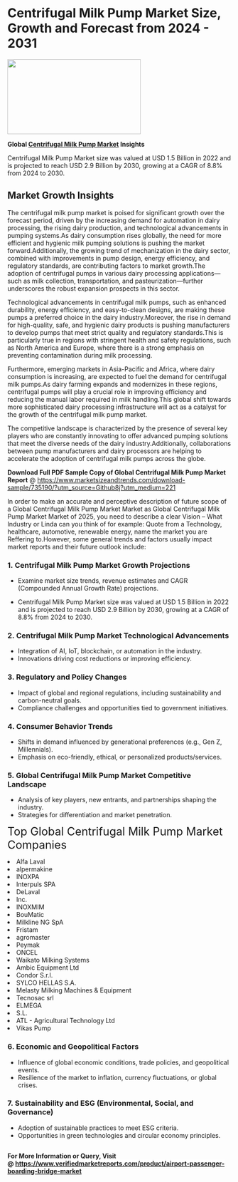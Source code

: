 <H1>Centrifugal Milk Pump Market Size, Growth and Forecast from 2024 - 2031</H1><img class="aligncenter size-medium wp-image-584254" src="https://thirdeyenews.in/wp-content/uploads/2024/09/Global-Market-Research-300x168.jpeg" alt="" width="300" height="168" /><p><strong>Global&nbsp;<a href="https://www.marketsizeandtrends.com/download-sample/735190/?utm_source=Github8j?utm_medium=221">Centrifugal Milk Pump Market</a> Insights</strong></p><p>Centrifugal Milk Pump Market size was valued at USD 1.5 Billion in 2022 and is projected to reach USD 2.9 Billion by 2030, growing at a CAGR of 8.8% from 2024 to 2030.</p><p><h2>Market Growth Insights</h2> <p>The centrifugal milk pump market is poised for significant growth over the forecast period, driven by the increasing demand for automation in dairy processing, the rising dairy production, and technological advancements in pumping systems.As dairy consumption rises globally, the need for more efficient and hygienic milk pumping solutions is pushing the market forward.Additionally, the growing trend of mechanization in the dairy sector, combined with improvements in pump design, energy efficiency, and regulatory standards, are contributing factors to market growth.The adoption of centrifugal pumps in various dairy processing applications—such as milk collection, transportation, and pasteurization—further underscores the robust expansion prospects in this sector.</p> <p>Technological advancements in centrifugal milk pumps, such as enhanced durability, energy efficiency, and easy-to-clean designs, are making these pumps a preferred choice in the dairy industry.Moreover, the rise in demand for high-quality, safe, and hygienic dairy products is pushing manufacturers to develop pumps that meet strict quality and regulatory standards.This is particularly true in regions with stringent health and safety regulations, such as North America and Europe, where there is a strong emphasis on preventing contamination during milk processing.</p> <p>Furthermore, emerging markets in Asia-Pacific and Africa, where dairy consumption is increasing, are expected to fuel the demand for centrifugal milk pumps.As dairy farming expands and modernizes in these regions, centrifugal pumps will play a crucial role in improving efficiency and reducing the manual labor required in milk handling.This global shift towards more sophisticated dairy processing infrastructure will act as a catalyst for the growth of the centrifugal milk pump market.</p> <p>The competitive landscape is characterized by the presence of several key players who are constantly innovating to offer advanced pumping solutions that meet the diverse needs of the dairy industry.Additionally, collaborations between pump manufacturers and dairy processors are helping to accelerate the adoption of centrifugal milk pumps across the globe.</p> <p><span class=""><strong>Download Full PDF Sample Copy of Global Centrifugal Milk Pump Market Report</strong> @ <a href="https://www.marketsizeandtrends.com/download-sample/735190/?utm_source=Github8j?utm_medium=221" target="_blank">https://www.marketsizeandtrends.com/download-sample/735190/?utm_source=Github8j?utm_medium=221</a></span></p><p>In order to make an accurate and perceptive description of future scope of a Global&nbsp;Centrifugal Milk Pump Market Market as Global&nbsp;Centrifugal Milk Pump Market Market of 2025, you need to describe a clear Vision &ndash; What Industry or Linda can you think of for example: Quote from a Technology, healthcare, automotive, renewable energy, name the market you are Reffering to.However, some general trends and factors usually impact market reports and their future outlook include:</p><h3>1.&nbsp;<strong>Centrifugal Milk Pump Market Growth Projections</strong></h3><ul><li>Examine market size trends, revenue estimates and CAGR (Compounded Annual Growth Rate) projections.</li><li><p>Centrifugal Milk Pump Market size was valued at USD 1.5 Billion in 2022 and is projected to reach USD 2.9 Billion by 2030, growing at a CAGR of 8.8% from 2024 to 2030.</p></li></ul><h3>2.&nbsp;<strong>Centrifugal Milk Pump Market Technological Advancements</strong></h3><ul><li>Integration of AI, IoT, blockchain, or automation in the industry.</li><li>Innovations driving cost reductions or improving efficiency.</li></ul><h3>3.&nbsp;<strong>Regulatory and Policy Changes</strong></h3><ul><li>Impact of global and regional regulations, including sustainability and carbon-neutral goals.</li><li>Compliance challenges and opportunities tied to government initiatives.</li></ul><h3>4.&nbsp;<strong>Consumer Behavior Trends</strong></h3><ul><li>Shifts in demand influenced by generational preferences (e.g., Gen Z, Millennials).</li><li>Emphasis on eco-friendly, ethical, or personalized products/services.</li></ul><h3>5.&nbsp;<strong>Global Centrifugal Milk Pump Market Competitive Landscape</strong></h3><ul><li>Analysis of key players, new entrants, and partnerships shaping the industry.</li><li>Strategies for differentiation and market penetration.</li></ul><p data-pm-slice="1 1 []"><span style="color: inherit; font-family: inherit; font-size: 25px;">Top Global Centrifugal Milk Pump Market Companies</span></p><div class="" data-test-id=""><p><li>Alfa Laval</li><li> alpermakine</li><li> INOXPA</li><li> Interpuls SPA</li><li> DeLaval</li><li> Inc.</li><li> INOXMIM</li><li> BouMatic</li><li> Milkline NG SpA</li><li> Fristam</li><li> agromaster</li><li> Peymak</li><li> ONCEL</li><li> Waikato Milking Systems</li><li> Ambic Equipment Ltd</li><li> Condor S.r.l.</li><li> SYLCO HELLAS S.A.</li><li> Melasty Milking Machines & Equipment</li><li> Tecnosac srl</li><li> ELMEGA</li><li> S.L.</li><li> ATL - Agricultural Technology Ltd</li><li> Vikas Pump</li></p></div><h3>6.&nbsp;<strong>Economic and Geopolitical Factors</strong></h3><ul><li>Influence of global economic conditions, trade policies, and geopolitical events.</li><li>Resilience of the market to inflation, currency fluctuations, or global crises.</li></ul><h3>7.&nbsp;<strong>Sustainability and ESG (Environmental, Social, and Governance)</strong></h3><ul><li>Adoption of sustainable practices to meet ESG criteria.</li><li>Opportunities in green technologies and circular economy principles.</li></ul><h2><strong style="font-size: 14px;">For More Information or Query, Visit @&nbsp;</strong><a style="background-color: #ffffff; font-size: 14px;" href="https://www.marketsizeandtrends.com/report/centrifugal-milk-pump-market/" target="_blank">https://www.verifiedmarketreports.com/product/airport-passenger-boarding-bridge-market</a></h2>